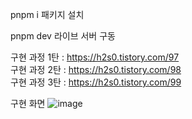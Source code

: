 pnpm i
패키지 설치

pnpm dev
라이브 서버 구동

구현 과정 1탄 : https://h2s0.tistory.com/97 <br/>
구현 과정 2탄 : https://h2s0.tistory.com/98 <br/>
구현 과정 3탄 : https://h2s0.tistory.com/99 <br/>

구현 화면
![image](https://github.com/h2s0/tictactoe/assets/134567479/978b0597-234a-4a78-b84d-086480a07405)
